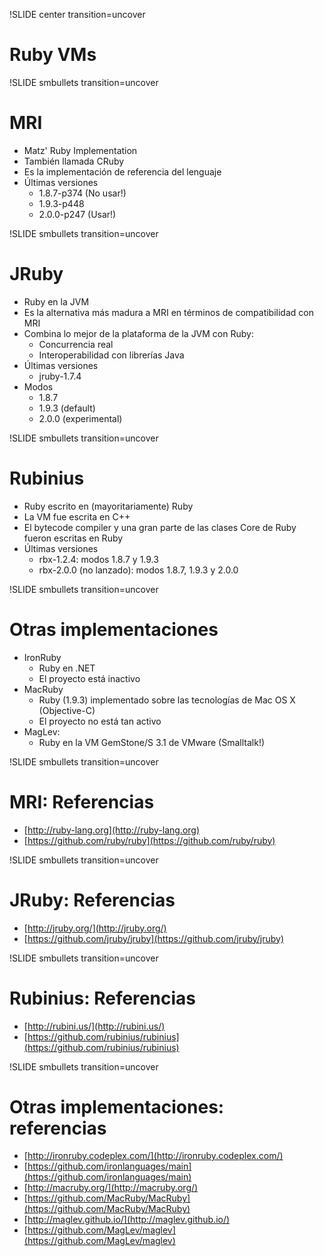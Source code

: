 !SLIDE center transition=uncover
# Ruby VMs

!SLIDE smbullets transition=uncover
# MRI

* Matz' Ruby Implementation
* También llamada CRuby
* Es la implementación de referencia del lenguaje
* Últimas versiones
  * 1.8.7-p374 (No usar!)
  * 1.9.3-p448
  * 2.0.0-p247 (Usar!)

!SLIDE smbullets transition=uncover
# JRuby

* Ruby en la JVM
* Es la alternativa más madura a MRI en términos de compatibilidad con MRI
* Combina lo mejor de la plataforma de la JVM con Ruby:
  * Concurrencia real
  * Interoperabilidad con librerías Java
* Últimas versiones
  * jruby-1.7.4
* Modos
  * 1.8.7
  * 1.9.3 (default)
  * 2.0.0 (experimental)

!SLIDE smbullets transition=uncover
# Rubinius

* Ruby escrito en (mayoritariamente) Ruby
* La VM fue escrita en C++
* El bytecode compiler y una gran parte de las clases Core de Ruby fueron escritas en Ruby
* Últimas versiones
  * rbx-1.2.4: modos 1.8.7 y 1.9.3
  * rbx-2.0.0 (no lanzado): modos 1.8.7, 1.9.3 y 2.0.0

!SLIDE smbullets transition=uncover
# Otras implementaciones

* IronRuby
  * Ruby en .NET
  * El proyecto está inactivo
* MacRuby
  * Ruby (1.9.3) implementado sobre las tecnologías de Mac OS X (Objective-C)
  * El proyecto no está tan activo
* MagLev: 
  * Ruby en la VM GemStone/S 3.1 de VMware (Smalltalk!)

!SLIDE smbullets transition=uncover
# MRI: Referencias

* [http://ruby-lang.org](http://ruby-lang.org)
* [https://github.com/ruby/ruby](https://github.com/ruby/ruby)

!SLIDE smbullets transition=uncover
# JRuby: Referencias

* [http://jruby.org/](http://jruby.org/)
* [https://github.com/jruby/jruby](https://github.com/jruby/jruby)

!SLIDE smbullets transition=uncover
# Rubinius: Referencias

* [http://rubini.us/](http://rubini.us/)
* [https://github.com/rubinius/rubinius](https://github.com/rubinius/rubinius)

!SLIDE smbullets transition=uncover
# Otras implementaciones: referencias

* [http://ironruby.codeplex.com/](http://ironruby.codeplex.com/)
* [https://github.com/ironlanguages/main](https://github.com/ironlanguages/main)
* [http://macruby.org/](http://macruby.org/)
* [https://github.com/MacRuby/MacRuby](https://github.com/MacRuby/MacRuby)
* [http://maglev.github.io/](http://maglev.github.io/)
* [https://github.com/MagLev/maglev](https://github.com/MagLev/maglev)
